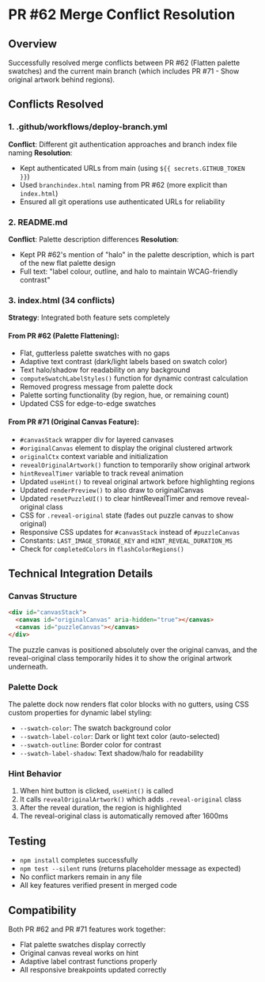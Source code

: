# PR #62 Merge Conflict Resolution

## Overview
Successfully resolved merge conflicts between PR #62 (Flatten palette swatches) and the current main branch (which includes PR #71 - Show original artwork behind regions).

## Conflicts Resolved

### 1. .github/workflows/deploy-branch.yml
**Conflict**: Different git authentication approaches and branch index file naming
**Resolution**: 
- Kept authenticated URLs from main (using `${{ secrets.GITHUB_TOKEN }}`)
- Used `branchindex.html` naming from PR #62 (more explicit than `index.html`)
- Ensured all git operations use authenticated URLs for reliability

### 2. README.md
**Conflict**: Palette description differences
**Resolution**:
- Kept PR #62's mention of "halo" in the palette description, which is part of the new flat palette design
- Full text: "label colour, outline, and halo to maintain WCAG-friendly contrast"

### 3. index.html (34 conflicts)
**Strategy**: Integrated both feature sets completely

#### From PR #62 (Palette Flattening):
- Flat, gutterless palette swatches with no gaps
- Adaptive text contrast (dark/light labels based on swatch color)
- Text halo/shadow for readability on any background
- `computeSwatchLabelStyles()` function for dynamic contrast calculation
- Removed progress message from palette dock
- Palette sorting functionality (by region, hue, or remaining count)
- Updated CSS for edge-to-edge swatches

#### From PR #71 (Original Canvas Feature):
- `#canvasStack` wrapper div for layered canvases
- `#originalCanvas` element to display the original clustered artwork
- `originalCtx` context variable and initialization
- `revealOriginalArtwork()` function to temporarily show original artwork
- `hintRevealTimer` variable to track reveal animation
- Updated `useHint()` to reveal original artwork before highlighting regions
- Updated `renderPreview()` to also draw to originalCanvas
- Updated `resetPuzzleUI()` to clear hintRevealTimer and remove reveal-original class
- CSS for `.reveal-original` state (fades out puzzle canvas to show original)
- Responsive CSS updates for `#canvasStack` instead of `#puzzleCanvas`
- Constants: `LAST_IMAGE_STORAGE_KEY` and `HINT_REVEAL_DURATION_MS`
- Check for `completedColors` in `flashColorRegions()`

## Technical Integration Details

### Canvas Structure
```html
<div id="canvasStack">
  <canvas id="originalCanvas" aria-hidden="true"></canvas>
  <canvas id="puzzleCanvas"></canvas>
</div>
```

The puzzle canvas is positioned absolutely over the original canvas, and the reveal-original class temporarily hides it to show the original artwork underneath.

### Palette Dock
The palette dock now renders flat color blocks with no gutters, using CSS custom properties for dynamic label styling:
- `--swatch-color`: The swatch background color
- `--swatch-label-color`: Dark or light text color (auto-selected)
- `--swatch-outline`: Border color for contrast
- `--swatch-label-shadow`: Text shadow/halo for readability

### Hint Behavior
1. When hint button is clicked, `useHint()` is called
2. It calls `revealOriginalArtwork()` which adds `.reveal-original` class
3. After the reveal duration, the region is highlighted
4. The reveal-original class is automatically removed after 1600ms

## Testing
- `npm install` completes successfully
- `npm test --silent` runs (returns placeholder message as expected)
- No conflict markers remain in any file
- All key features verified present in merged code

## Compatibility
Both PR #62 and PR #71 features work together:
- Flat palette swatches display correctly
- Original canvas reveal works on hint
- Adaptive label contrast functions properly
- All responsive breakpoints updated correctly
